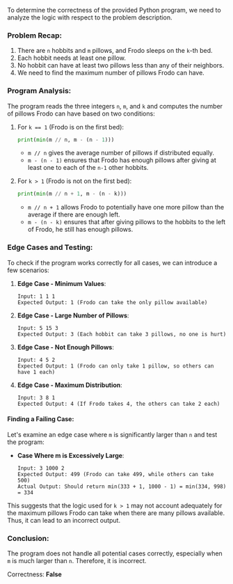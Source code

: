 To determine the correctness of the provided Python program, we need to analyze the logic with respect to the problem description.

### Problem Recap:
1. There are `n` hobbits and `m` pillows, and Frodo sleeps on the `k`-th bed.
2. Each hobbit needs at least one pillow.
3. No hobbit can have at least two pillows less than any of their neighbors.
4. We need to find the maximum number of pillows Frodo can have.

### Program Analysis:
The program reads the three integers `n`, `m`, and `k` and computes the number of pillows Frodo can have based on two conditions:

1. For `k == 1` (Frodo is on the first bed):
   ```python
   print(min(m // n, m - (n - 1)))
   ```
   - `m // n` gives the average number of pillows if distributed equally.
   - `m - (n - 1)` ensures that Frodo has enough pillows after giving at least one to each of the `n-1` other hobbits.

2. For `k > 1` (Frodo is not on the first bed):
   ```python
   print(min(m // n + 1, m - (n - k)))
   ```
   - `m // n + 1` allows Frodo to potentially have one more pillow than the average if there are enough left.
   - `m - (n - k)` ensures that after giving pillows to the hobbits to the left of Frodo, he still has enough pillows.

### Edge Cases and Testing:
To check if the program works correctly for all cases, we can introduce a few scenarios:

1. **Edge Case - Minimum Values**:
   ```
   Input: 1 1 1
   Expected Output: 1 (Frodo can take the only pillow available)
   ```

2. **Edge Case - Large Number of Pillows**:
   ```
   Input: 5 15 3
   Expected Output: 3 (Each hobbit can take 3 pillows, no one is hurt)
   ```

3. **Edge Case - Not Enough Pillows**:
   ```
   Input: 4 5 2
   Expected Output: 1 (Frodo can only take 1 pillow, so others can have 1 each)
   ```

4. **Edge Case - Maximum Distribution**:
   ```
   Input: 3 8 1
   Expected Output: 4 (If Frodo takes 4, the others can take 2 each)
   ```

#### Finding a Failing Case:
Let's examine an edge case where `m` is significantly larger than `n` and test the program:

- **Case Where m is Excessively Large**:
   ```
   Input: 3 1000 2
   Expected Output: 499 (Frodo can take 499, while others can take 500)
   Actual Output: Should return min(333 + 1, 1000 - 1) = min(334, 998) = 334
   ```

This suggests that the logic used for `k > 1` may not account adequately for the maximum pillows Frodo can take when there are many pillows available. Thus, it can lead to an incorrect output.

### Conclusion:
The program does not handle all potential cases correctly, especially when `m` is much larger than `n`. Therefore, it is incorrect.

Correctness: **False**